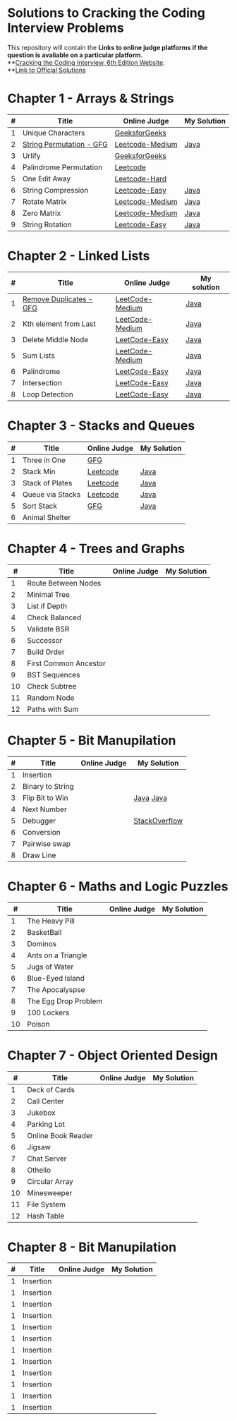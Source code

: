 
# Solutions to Cracking the Coding Interview Problems

This repository will contain the **Links to online judge platforms if the question is avaliable on a particular platform**. <br>
**[Cracking the Coding Interview, 6th Edition Website](http://www.crackingthecodinginterview.com/).<br>
**[Link to Official Solutions](https://github.com/careercup/CtCI-6th-Edition)


# Chapter 1 - Arrays & Strings
| # | Title | Online Judge | My Solution |
|---| ----- | -------- | ----------|
|1|Unique Characters|[GeeksforGeeks](https://www.geeksforgeeks.org/determine-string-unique-characters/)||
|2|[String Permutation - GFG](https://www.geeksforgeeks.org/check-if-two-strings-are-permutation-of-each-other/)|[Leetcode-Medium](https://leetcode.com/problems/permutation-in-string/description/)|[Java](https://leetcode.com/problems/permutation-in-string/)|
|3|Urlify|[GeeksforGeeks](https://www.geeksforgeeks.org/urlify-given-string-replace-spaces/)||
|4|Palindrome Permutation|[Leetcode](https://leetcode.com/articles/palindrome-permutation/#solution)||
|5|One Edit Away|[Leetcode-Hard](https://leetcode.com/problems/edit-distance/description/)||
|6|String Compression|[Leetcode-Easy](https://leetcode.com/problems/string-compression/description/)|[Java](https://leetcode.com/problems/string-compression/description/)|
|7|Rotate Matrix|[Leetcode-Medium](https://leetcode.com/problems/rotate-image/description/)|[Java](https://leetcode.com/problems/rotate-image/)|
|8|Zero Matrix|[Leetcode-Medium](https://leetcode.com/problems/set-matrix-zeroes/description/)|[Java](https://leetcode.com/problems/set-matrix-zeroes/description/)|
|9|String Rotation|[Leetcode-Easy](https://leetcode.com/problems/rotate-string/description/)|[Java](https://leetcode.com/problems/rotate-string/description/)|

# Chapter 2 - Linked Lists
| # | Title | Online Judge | My solution |
|---| ----- | -------- | --------|
|1|[Remove Duplicates - GFG](https://www.geeksforgeeks.org/remove-duplicates-from-an-unsorted-linked-list/)|[LeetCode-Medium](https://leetcode.com/problems/remove-duplicates-from-sorted-list-ii/description/)|[Java](https://leetcode.com/problems/remove-duplicates-from-sorted-list-ii/)|
|2|Kth element from Last|[LeetCode-Medium](https://leetcode.com/problems/remove-nth-node-from-end-of-list/description/)|[Java](https://leetcode.com/problems/remove-nth-node-from-end-of-list/)|
|3|Delete Middle Node|[LeetCode-Easy](https://leetcode.com/problems/delete-node-in-a-linked-list/description/)|[Java]()|
|5|Sum Lists|[LeetCode-Medium](https://leetcode.com/problems/add-two-numbers/description/)|[Java](https://leetcode.com/problems/add-two-numbers/)|
|6|Palindrome|[LeetCode-Easy](https://leetcode.com/problems/palindrome-linked-list/description/)|[Java](https://leetcode.com/problems/palindrome-linked-list/)|
|7|Intersection|[LeetCode-Easy](https://leetcode.com/problems/intersection-of-two-linked-lists/description/)|[Java](https://leetcode.com/submissions/detail/450976218/)|
|8|Loop Detection|[LeetCode-Easy](https://leetcode.com/problems/linked-list-cycle/description/)|[Java](https://leetcode.com/problems/linked-list-cycle/)|

# Chapter 3 - Stacks and Queues 
| # | Title | Online Judge | My Solution |
|---| ----- | -------- | ----------|
| 1 |Three in One |[GFG](https://www.geeksforgeeks.org/efficiently-implement-k-stacks-single-array/)||
| 2 |Stack Min |[Leetcode](https://leetcode.com/problems/min-stack/)|[Java](https://leetcode.com/submissions/detail/462938900/)|
| 3 |Stack of Plates |[Leetcode](https://leetcode.com/problems/dinner-plate-stacks/)|[Java](https://leetcode.com/problems/dinner-plate-stacks/)|
| 4 |Queue via Stacks|[Leetcode](https://leetcode.com/problems/implement-queue-using-stacks/)|[Java](https://leetcode.com/problems/implement-queue-using-stacks/submissions/)|
| 5 |Sort Stack      |[GFG](https://www.geeksforgeeks.org/sort-stack-using-temporary-stack/)|[Java](https://github.com/Appdev33/CtCI-6th-Edition/blob/master/Java/Ch%2003.%20Stacks%20and%20Queues/Q3_05_Sort_Stack/Question.java)|
| 6 |Animal Shelter  |||

# Chapter 4 - Trees and Graphs
| # | Title | Online Judge | My Solution |
|---| ----- | -------- | ----------|
| 1 |Route Between Nodes |||
| 2 |Minimal Tree |||
| 3 |List if Depth |||
| 4 |Check Balanced |||
| 5 |Validate BSR |||
| 6 |Successor |||
| 7 |Build Order |||
| 8 |First Common Ancestor |||
| 9 |BST Sequences |||
| 10 |Check Subtree |||
| 11 |Random Node |||
| 12 |Paths with Sum |||


# Chapter 5 - Bit Manupilation
| # | Title | Online Judge | My Solution |
|---| ----- | -------- | ----------|
| 1 |Insertion |||
| 2 |Binary to String |||
| 3 |Flip Bit to Win ||[Java](https://ide.geeksforgeeks.org/KLET8atniQ) [Java](http://www.yujinc.com/5-3-flip-bit-to-win-cci/)|
| 4 |Next Number |||
| 5 |Debugger ||[StackOverflow](https://stackoverflow.com/questions/4678333/n-n-1-what-does-this-expression-do)|
| 6 |Conversion |||
| 7 |Pairwise swap |||
| 8 |Draw Line |||


# Chapter 6 - Maths and Logic Puzzles
| # | Title | Online Judge | My Solution |
|---| ----- | -------- | ----------|
| 1 |The Heavy Pill |||
| 2 |BasketBall |||
| 3 |Dominos |||
| 4 |Ants on a Triangle |||
| 5 |Jugs of Water |||
| 6 |Blue-Eyed Island |||
| 7 |The Apocalyspse |||
| 8 | The Egg Drop Problem |||
| 9 |100 Lockers |||
| 10 |Poison |||


# Chapter 7 - Object Oriented Design
| # | Title | Online Judge | My Solution |
|---| ----- | -------- | ----------|
| 1 |Deck of Cards |||
| 2 |Call Center |||
| 3 |Jukebox |||
| 4 |Parking Lot |||
| 5 |Online Book Reader |||
| 6 |Jigsaw |||
| 7 |Chat Server |||
| 8 |Othello |||
| 9 |Circular Array |||
| 10 |Minesweeper |||
| 11 |File System |||
| 12 |Hash Table |||


# Chapter 8 - Bit Manupilation
| # | Title | Online Judge | My Solution |
|---| ----- | -------- | ----------|
| 1 |Insertion |||
| 1 |Insertion |||
| 1 |Insertion |||
| 1 |Insertion |||
| 1 |Insertion |||
| 1 |Insertion |||
| 1 |Insertion |||
| 1 |Insertion |||
| 1 |Insertion |||
| 1 |Insertion |||
| 1 |Insertion |||
| 1 |Insertion |||













